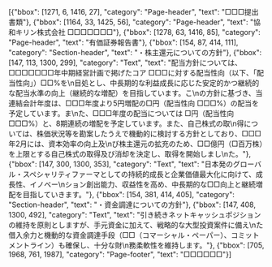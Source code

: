 [{"bbox": [1271, 6, 1416, 27], "category": "Page-header", "text": "□□□提出書類"}, {"bbox": [1164, 33, 1425, 56], "category": "Page-header", "text": "協和キリン株式会社 □□□□□□□"}, {"bbox": [1278, 63, 1416, 85], "category": "Page-header", "text": "有価証券報告書"}, {"bbox": [154, 87, 414, 111], "category": "Section-header", "text": "・株主還元についての方針"}, {"bbox": [147, 113, 1300, 299], "category": "Text", "text": "配当方針については、□□□□□□□年中期経営計画で掲げたコア □□□に対する配当性向（以下、「配当性向」）□□%を\n目処とし、中長期的な利益成長に応じた安定的かつ継続的な配当水準の向上（継続的な増配）を目指しています。こ\nの方針に基づき、当連結会計年度は、□□□年度より5円増配の□円（配当性向 □□□%）の配当を予定しています。ま\nた、□□□年度の配当については □円（配当性向 □□□%）と、8期連続の増配を予定しています。また、自己株式の取\n得については、株価状況等を勘案したうえで機動的に検討する方針としており、□□□年2月には、資本効率の向上及\nび株主還元の拡充のため、□□億円（□百万株）を上限とする自己株式の取得及び消却を決定し、取得を開始しまし\nた。"}, {"bbox": [147, 300, 1300, 353], "category": "Text", "text": "日本発のグローバル・スペシャリティファーマとしての持続的成長と企業価値最大化に向けて、成長性、イノベー\nション創出能力、収益性を高め、中長期的な□□向上と継続増配を目指していきます。"}, {"bbox": [154, 381, 414, 405], "category": "Section-header", "text": "・資金調達についての方針"}, {"bbox": [147, 408, 1300, 492], "category": "Text", "text": "引き続きネットキャッシュポジションの維持を原則としますが、手元資金に加えて、戦略的な大型投資案件に備え\nた借入余力と機動的な資金調達手段（□□（コマーシャル・ペーパー）、コミットメントライン）も確保し、十分な財\n務柔軟性を維持します。"}, {"bbox": [705, 1968, 761, 1987], "category": "Page-footer", "text": "□□□□□□"}]
